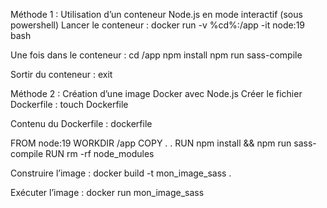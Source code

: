 Méthode 1 : Utilisation d’un conteneur Node.js en mode interactif (sous powershell)
Lancer le conteneur :
docker run -v %cd%:/app -it node:19 bash

Une fois dans le conteneur :
cd /app
npm install
npm run sass-compile

Sortir du conteneur :
exit

Méthode 2 : Création d’une image Docker avec Node.js
Créer le fichier Dockerfile :
touch Dockerfile

Contenu du Dockerfile :
dockerfile

FROM node:19
WORKDIR /app
COPY . .
RUN npm install && npm run sass-compile
RUN rm -rf node_modules

Construire l’image :
docker build -t mon_image_sass .

Exécuter l’image :
docker run mon_image_sass